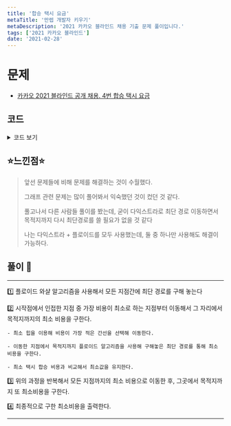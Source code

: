 ```yaml
---
title: '합승 택시 요금'
metaTitle: '만렙 개발자 키우기'
metaDescription: '2021 카카오 블라인드 채용 기출 문제 풀이입니다.'
tags: ['2021 카카오 블라인드']
date: '2021-02-28'
---
```


# 문제

- [카카오 2021 블라인드 공개 채용. 4번 합승 택시 요금](https://programmers.co.kr/learn/courses/30/lessons/72413)

## 코드

<details><summary> 코드 보기 </summary>

```java
import java.util.ArrayList;
import java.util.Arrays;
import java.util.List;
import java.util.PriorityQueue;
import java.util.Scanner;

class Edge{
    int dst, cost;

    public Edge(int dst, int cost) {
        this.dst = dst;
        this.cost = cost;
    }
}

class Solution {
    static int ans = 987654321;
    static int dist[], dp[][];
    static List<Edge> adj[];
    public static int solution(int n, int s, int a, int b, int[][] fares) {
        dist = new int[n + 1];
        Arrays.fill(dist, 987654321);
        adj = new List[n + 1];
        dp = new int[n + 1][n + 1];

        for (int i = 0; i <= n; i++) {
            adj[i] = new ArrayList<>();
            Arrays.fill(dp[i], 987654321);
        }

        for (int[] fare : fares) {
            int u = fare[0];
            int v = fare[1];
            int c = fare[2];
            dp[u][v] = dp[v][u] = c;
            adj[u].add(new Edge(v, c));
            adj[v].add(new Edge(u, c));
        }

        getFloyd(n);
        dijkstra(s, a, b);
        return ans;
    }

    private static void getFloyd(int n) {
        for (int k = 1; k <= n ; k++) {
            for (int i = 1; i <= n; i++) {
                for (int j = 1; j <= n; j++) {
                    if(i == j) dp[i][j] = 0;
                    else{
                        if(dp[i][j] > dp[i][k] + dp[k][j])
                            dp[i][j] = dp[i][k] + dp[k][j];
                    }
                }
            }
        }
    }

    private static void dijkstra(int s, int a, int b) {
        PriorityQueue<Edge> pq = new PriorityQueue<>((c, d) -> (c.cost - d.cost));
        pq.add(new Edge(s, 0));
        dist[s] = 0;
        while (!pq.isEmpty()) {
            Edge now = pq.poll();
            int cur = now.dst, curCost = now.cost;
            if(dist[cur] < curCost) continue;
            ans = Math.min(ans, curCost + dp[cur][a] + dp[cur][b]);
            for (Edge edge : adj[cur]) {
                int next = edge.dst;
                int nextCost = edge.cost;
                if(dist[next] > curCost + nextCost){
                    dist[next] = curCost + nextCost;
                    pq.add(new Edge(next, dist[next]));
                }
            }
        }
    }
}
```

</details>

## ⭐️느낀점⭐️

> 앞선 문제들에 비해 문제를 해결하는 것이 수월했다.
>
> 그래프 관련 문제는 많이 풀어봐서 익숙했던 것이 컸던 것 같다.
>
> 풀고나서 다른 사람들 풀이를 봤는데, 굳이 다익스트라로 최단 경로 이동하면서 목적지까지 다시 최단경로를 쓸 필요가 없을 것 같다
>
> 나는 다익스트라 + 플로이드를 모두 사용했는데, 둘 중 하나만 사용해도 해결이 가능하다.

## 풀이 📣

<hr/>

1️⃣ 플로이드 와샬 알고리즘을 사용해서 모든 지점간에 최단 경로를 구해 놓는다

2️⃣ 시작점에서 인접한 지점 중 가장 비용이 최소로 하는 지점부터 이동해서 그 자리에서 목적지까지의 최소 비용을 구한다.

    - 최소 힙을 이용해 비용이 가장 적은 간선을 선택해 이동한다.

    - 이동한 지점에서 목적지까지 플로이드 알고리즘을 사용해 구해놓은 최단 경로를 통해 최소 비용을 구한다.

    - 최소 택시 합승 비용과 비교해서 최소값을 유지한다.

3️⃣ 위의 과정을 반복해서 모든 지점까지의 최소 비용으로 이동한 후, 그곳에서 목적지까지 또 최소비용을 구한다.

4️⃣ 최종적으로 구한 최소비용을 출력한다.

<hr/>
